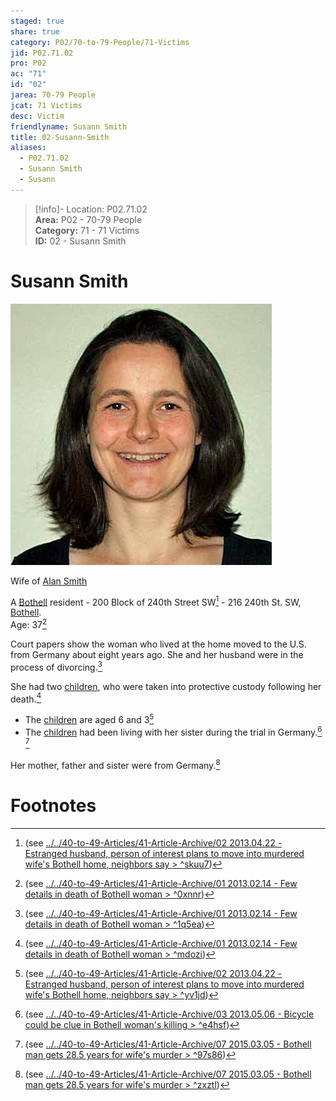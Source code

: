 ```yaml
---  
staged: true  
share: true  
category: P02/70-to-79-People/71-Victims  
jid: P02.71.02  
pro: P02  
ac: "71"  
id: "02"  
jarea: 70-79 People  
jcat: 71 Victims  
desc: Victim  
friendlyname: Susann Smith  
title: 02-Susann-Smith  
aliases:  
  - P02.71.02  
  - Susann Smith  
  - Susann  
---  
```

>[!info]- Location: P02.71.02  
>**Area:** P02 - 70-79 People  
>**Category:** 71 - 71 Victims  
>**ID:** 02 - Susann Smith  
  
# Susann Smith  
  
![](../../../assets/attachments/03-Susann-Smith.jpg)  
  
Wife of [Alan Smith](../72-Suspects-and-People-of-Interest/02-Alan-Smith.md#)  
  
A [Bothell](../../50-to-59-Investigation/52-Key-Locations/05-Bothell.md#) resident - 200 Block of 240th Street SW[^1] - 216 240th St. SW, [Bothell](../../50-to-59-Investigation/52-Key-Locations/05-Bothell.md#).    
Age: 37[^2]   
  
Court papers show the woman who lived at the home moved to the U.S. from Germany about eight years ago. She and her husband were in the process of divorcing.[^3]   
  
She had two [children](../73-Family-and-Friends/08-Children.md#), who were taken into protective custody following her death.[^4]   
- The [children](../73-Family-and-Friends/08-Children.md#) are aged 6 and 3[^5]   
- The [children](../73-Family-and-Friends/08-Children.md#) had been living with her sister during the trial in Germany.[^6] [^7]   
  
Her mother, father and sister were from Germany.[^8]   
# Footnotes  
  
[^1]: (see [../../40-to-49-Articles/41-Article-Archive/02 2013.04.22 - Estranged husband, person of interest plans to move into murdered wife's Bothell home, neighbors say > ^skuu7](../../40-to-49-Articles/41-Article-Archive/03-2013_04_22Estranged-husband_-person-of-interest-plans-to-move-into-murdered-wife's-Bothell-home_-neighbors-say.md#^skuu7))  
[^2]: (see [../../40-to-49-Articles/41-Article-Archive/01 2013.02.14 - Few details in death of Bothell woman > ^0xnnr](../../40-to-49-Articles/41-Article-Archive/02-2013_02_14Few-details-in-death-of-Bothell-woman.md#^0xnnr))  
[^3]: (see [../../40-to-49-Articles/41-Article-Archive/01 2013.02.14 - Few details in death of Bothell woman > ^1q5ea](../../40-to-49-Articles/41-Article-Archive/02-2013_02_14Few-details-in-death-of-Bothell-woman.md#^1q5ea))  
[^4]: (see [../../40-to-49-Articles/41-Article-Archive/01 2013.02.14 - Few details in death of Bothell woman > ^mdozi](../../40-to-49-Articles/41-Article-Archive/02-2013_02_14Few-details-in-death-of-Bothell-woman.md#^mdozi))  
[^5]: (see [../../40-to-49-Articles/41-Article-Archive/02 2013.04.22 - Estranged husband, person of interest plans to move into murdered wife's Bothell home, neighbors say > ^yv1jd](../../40-to-49-Articles/41-Article-Archive/03-2013_04_22Estranged-husband_-person-of-interest-plans-to-move-into-murdered-wife's-Bothell-home_-neighbors-say.md#^yv1jd))  
[^6]: (see [../../40-to-49-Articles/41-Article-Archive/03 2013.05.06 - Bicycle could be clue in Bothell woman's killing > ^e4hsf](../../40-to-49-Articles/41-Article-Archive/04-2013_05_06Bicycle-could-be-clue-in-Bothell-woman's-killing.md#^e4hsf))  
[^7]: (see [../../40-to-49-Articles/41-Article-Archive/07 2015.03.05 - Bothell man gets 28.5 years for wife's murder > ^97s86](../../40-to-49-Articles/41-Article-Archive/08-2015_03_05Bothell-man-gets-28_5-years-for-wife's-murder.md#^97s86))  
[^8]: (see [../../40-to-49-Articles/41-Article-Archive/07 2015.03.05 - Bothell man gets 28.5 years for wife's murder > ^zxztl](../../40-to-49-Articles/41-Article-Archive/08-2015_03_05Bothell-man-gets-28_5-years-for-wife's-murder.md#^zxztl))  
